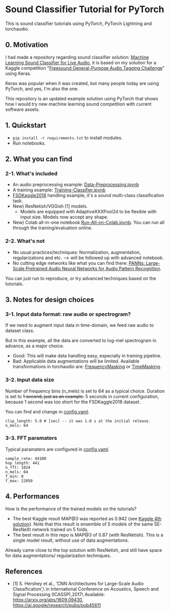 # Sound Classifier Tutorial for PyTorch

This is sound classifier tutorials using PyTorch, PyTorch Lightning and torchaudio.

## 0. Motivation

I had made a repository regarding sound classifier solution: [Machine Learning Sound Classifier for Live Audio](https://github.com/daisukelab/ml-sound-classifier),
it is based on my solution for a Kaggle competition "[Freesound General-Purpose Audio Tagging Challenge](https://www.kaggle.com/c/freesound-audio-tagging)" using Keras.

Keras was popular when it was created, but many people today are using PyTorch, and yes, I'm also the one.

This repository is an updated example solution using PyTorch that shows how I would try new machine learning sound competition with current software assets.

## 1. Quickstart

- `pip install -r requirements.txt` to install modules.
- Run notebooks.

## 2. What you can find

### 2-1. What's included

- An audio preprocessing example: [Data-Preprocessing.ipynb](Data-Preprocessing.ipynb)
- A training example: [Training-Classifier.ipynb](Training-Classifier.ipynb)
- [FSDKaggle2018](https://zenodo.org/record/2552860#.X9TH6mT7RzU) handling example, it's a sound multi-class classification task.
- New) ResNetish/VGGish [1] models.
    - Models are equipped with AdaptiveXXXPool2d to be flexible with input size. Models now accept any shape.
- New) Colab all-in-one notebook [Run-All-on-Colab.ipynb](Run-All-on-Colab.ipynb). You can run all through the training/evaluation online.

### 2-2. What's not

- No usual practices/techniques: Normalization, augmentation, regularizations and etc. --> will be followed up with advanced notebook.
- No cutting edge networks like what you can find there: [PANNs: Large-Scale Pretrained Audio Neural Networks for Audio Pattern Recognition](https://github.com/qiuqiangkong/audioset_tagging_cnn).

You can just run to reproduce, or try advanced techniques based on the tutorials.

## 3. Notes for design choices

### 3-1. Input data format: raw audio or spectrogram?

If we need to augment input data in time-domain, we feed raw audio to dataset class.

But in this example, all the data are converted to log-mel spectrogram in advance, as a major choice.

- Good: This will make data handling easy, especially in training pipeline.
- Bad: Applicable data augmentations will be limited. Available transformations in torchaudio are: [FrequencyMasking](https://pytorch.org/audio/stable/transforms.html#frequencymasking) or [TimeMasking](https://pytorch.org/audio/stable/transforms.html#timemasking).

### 3-2. Input data size

Number of frequency bins (n_mels) is set to 64 as a typical choice.
Duration is set to ~~1 second, just as an example.~~ 5 seconds in current configuration, because 1 second was too short for the FSDKaggle2018 dataset.

You can find and change in [config.yaml](config.yaml).

    clip_length: 5.0 # [sec] -- it was 1.0 s at the initial release.
    n_mels: 64

### 3-3. FFT paramaters

Typical paramaters are configured in [config.yaml](config.yaml).

    sample_rate: 44100
    hop_length: 441
    n_fft: 1024
    n_mels: 64
    f_min: 0
    f_max: 22050

## 4. Performances

How is the performance of the trained models on the tutorials?

- The best Kaggle result MAP@3 was reported as 0.942 (see [Kaggle 4th solution](https://www.kaggle.com/c/freesound-audio-tagging/discussion/62634)). Note that this result is ensemble of 5 models of the same SE-ResNeXt network trained on 5 folds.
- The best result in this repo is MAP@3 of 0.87 (with ResNetish). This is a single model result, without use of data augmentations.

Already came close to the top solution with ResNetish, and still have space for data augmentations/ regularization techniques.

## References

- [1] S. Hershey et al., ‘CNN Architectures for Large-Scale Audio Classification’,\ in International Conference on Acoustics, Speech and Signal Processing (ICASSP),2017\ Available: https://arxiv.org/abs/1609.09430, https://ai.google/research/pubs/pub45611
